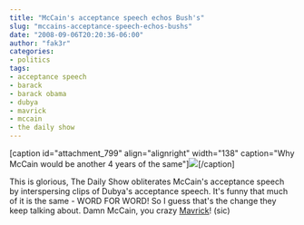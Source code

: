 ```yaml
---
title: "McCain's acceptance speech echos Bush's"
slug: "mccains-acceptance-speech-echos-bushs"
date: "2008-09-06T20:20:36-06:00"
author: "fak3r"
categories:
- politics
tags:
- acceptance speech
- barack
- barack obama
- dubya
- mavrick
- mccain
- the daily show
---
```


[caption id="attachment_799" align="alignright" width="138" caption="Why McCain would be another 4 years of the same"][![](http://www.fak3r.com/wp-content/uploads/2008/06/mcbush-mccain-bush-230x300.jpg)](http://www.fak3r.com/wp-content/uploads/2008/06/mcbush-mccain-bush.jpg)[/caption]

This is glorious, The Daily Show obliterates McCain's acceptance speech by interspersing clips of Dubya's acceptance speech.  It's funny that much of it is the same - WORD FOR WORD!  So I guess that's the change they keep talking about.  Damn McCain, you crazy [Mavrick](http://mavrick2008.blogspot.com/)! (sic)

